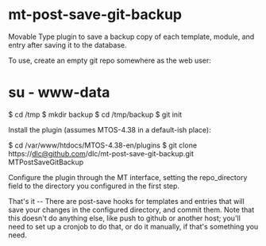 mt-post-save-git-backup
=======================

Movable Type plugin to save a backup copy of each template, module,
and entry after saving it to the database.

To use, create an empty git repo somewhere as the web user:

  # su - www-data
  $ cd /tmp
  $ mkdir backup
  $ cd /tmp/backup
  $ git init

Install the plugin (assumes MTOS-4.38 in a default-ish place):

  $ cd /var/www/htdocs/MTOS-4.38-en/plugins
  $ git clone https://dlc@github.com/dlc/mt-post-save-git-backup.git MTPostSaveGitBackup

Configure the plugin through the MT interface, setting the repo_directory
field to the directory you configured in the first step.

That's it -- There are post-save hooks for templates and entries
that will save your changes in the configured directory, and commit
them. Note that this doesn't do anything else, like push to github
or another host; you'll need to set up a cronjob to do that, or do
it manually, if that's something you need.
